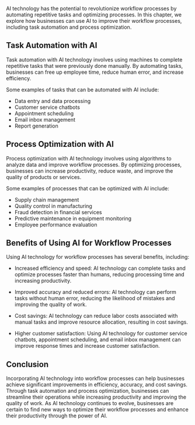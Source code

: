 
AI technology has the potential to revolutionize workflow processes by automating repetitive tasks and optimizing processes. In this chapter, we explore how businesses can use AI to improve their workflow processes, including task automation and process optimization.

Task Automation with AI
-----------------------

Task automation with AI technology involves using machines to complete repetitive tasks that were previously done manually. By automating tasks, businesses can free up employee time, reduce human error, and increase efficiency.

Some examples of tasks that can be automated with AI include:

* Data entry and data processing
* Customer service chatbots
* Appointment scheduling
* Email inbox management
* Report generation

Process Optimization with AI
----------------------------

Process optimization with AI technology involves using algorithms to analyze data and improve workflow processes. By optimizing processes, businesses can increase productivity, reduce waste, and improve the quality of products or services.

Some examples of processes that can be optimized with AI include:

* Supply chain management
* Quality control in manufacturing
* Fraud detection in financial services
* Predictive maintenance in equipment monitoring
* Employee performance evaluation

Benefits of Using AI for Workflow Processes
-------------------------------------------

Using AI technology for workflow processes has several benefits, including:

* Increased efficiency and speed: AI technology can complete tasks and optimize processes faster than humans, reducing processing time and increasing productivity.

* Improved accuracy and reduced errors: AI technology can perform tasks without human error, reducing the likelihood of mistakes and improving the quality of work.

* Cost savings: AI technology can reduce labor costs associated with manual tasks and improve resource allocation, resulting in cost savings.

* Higher customer satisfaction: Using AI technology for customer service chatbots, appointment scheduling, and email inbox management can improve response times and increase customer satisfaction.

Conclusion
----------

Incorporating AI technology into workflow processes can help businesses achieve significant improvements in efficiency, accuracy, and cost savings. Through task automation and process optimization, businesses can streamline their operations while increasing productivity and improving the quality of work. As AI technology continues to evolve, businesses are certain to find new ways to optimize their workflow processes and enhance their productivity through the power of AI.
